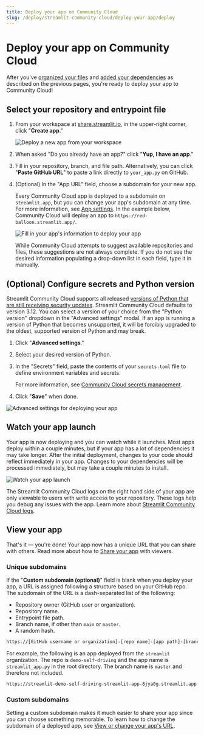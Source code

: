 ```yaml
---
title: Deploy your app on Community Cloud
slug: /deploy/streamlit-community-cloud/deploy-your-app/deploy
---
```


# Deploy your app on Community Cloud

After you've [organized your files](/deploy/streamlit-community-cloud/deploy-your-app/file-organization) and [added your dependencies](/deploy/streamlit-community-cloud/deploy-your-app/app-dependencies) as described on the previous pages, you're ready to deploy your app to Community Cloud!

## Select your repository and entrypoint file

1. From your workspace at <a href="https://share.streamlit.io" target="_blank">share.streamlit.io</a>, in the upper-right corner, click "**Create app**."

   ![Deploy a new app from your workspace](/images/streamlit-community-cloud/deploy-empty-new-app.png)

1. When asked "Do you already have an app?" click "**Yup, I have an app**."
1. Fill in your repository, branch, and file path. Alternatively, you can click "**Paste GitHub URL**" to paste a link directly to `your_app.py` on GitHub.
1. (Optional) In the "App URL" field, choose a subdomain for your new app.

   Every Community Cloud app is deployed to a subdomain on `streamlit.app`, but you can change your app's subdomain at any time. For more information, see [App settings](/deploy/streamlit-community-cloud/manage-your-app/app-settings). In the example below, Community Cloud will deploy an app to `https://red-balloon.streamlit.app/`.

   ![Fill in your app's information to deploy your app](/images/streamlit-community-cloud/deploy-an-app.png)

   While Community Cloud attempts to suggest available repositories and files, these suggestions are not always complete. If you do not see the desired information populating a drop-down list in each field, type it in manually.

## (Optional) Configure secrets and Python version

<Note>

Streamlit Community Cloud supports all released [versions of Python that are still receiving security updates](https://devguide.python.org/versions/). Streamlit Community Cloud defaults to version 3.12. You can select a version of your choice from the "Python version" dropdown in the "Advanced settings" modal. If an app is running a version of Python that becomes unsupported, it will be forcibly upgraded to the oldest, supported version of Python and may break.

</Note>

1. Click "**Advanced settings**."
1. Select your desired version of Python.
1. In the "Secrets" field, paste the contents of your `secrets.toml` file to define environment variables and secrets.

   For more information, see [Community Cloud secrets management](/deploy/streamlit-community-cloud/deploy-your-app/secrets-management).

1. Click "**Save**" when done.

<div style={{ maxWidth: '70%', margin: 'auto' }}>
<Image alt="Advanced settings for deploying your app" src="/images/streamlit-community-cloud/deploy-an-app-advanced.png" />
</div>

## Watch your app launch

Your app is now deploying and you can watch while it launches. Most apps deploy within a couple minutes, but if your app has a lot of dependencies it may take longer. After the initial deployment, changes to your code should reflect immediately in your app. Changes to your dependencies will be processed immediately, but may take a couple minutes to install.

![Watch your app launch](/images/streamlit-community-cloud/deploy-an-app-provisioning.png)

<Note>

The Streamlit Community Cloud logs on the right hand side of your app are only viewable to users with write access to your repository. These logs help you debug any issues with the app. Learn more about [Streamlit Community Cloud logs](/deploy/streamlit-community-cloud/manage-your-app#cloud-logs).

</Note>

<a name="your-app-url"></a>

## View your app

That's it — you're done! Your app now has a unique URL that you can share with others. Read more about how to [Share your app](/deploy/streamlit-community-cloud/share-your-app) with viewers.

### Unique subdomains

If the "**Custom subdomain (optional)**" field is blank when you deploy your app, a URL is assigned following a structure based on your GitHub repo. The subdomain of the URL is a dash-separated list of the following:

- Repository owner (GitHub user or organization).
- Repository name.
- Entrypoint file path.
- Branch name, if other than `main` or `master`.
- A random hash.

```bash
https://[GitHub username or organization]-[repo name]-[app path]-[branch name]-[short hash].streamlit.app
```

For example, the following is an app deployed from the `streamlit` organization. The repo is `demo-self-driving` and the app name is `streamlit_app.py` in the root directory. The branch name is `master` and therefore not included.

```bash
https://streamlit-demo-self-driving-streamlit-app-8jya0g.streamlit.app
```

### Custom subdomains

Setting a custom subdomain makes it much easier to share your app since you can choose something memorable. To learn how to change the subdomain of a deployed app, see [View or change your app's URL](/deploy/streamlit-community-cloud/manage-your-app/app-settings#view-or-change-your-apps-url).
